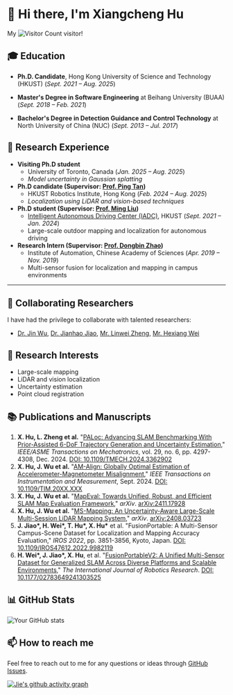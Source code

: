 # 👋 Hi there, I'm Xiangcheng Hu

My ![Visitor Count](https://profile-counter.glitch.me/JokerJohn/count.svg) visitor!

## 🎓 Education

- **Ph.D. Candidate**, Hong Kong University of Science and Technology (HKUST) (*Sept. 2021 – Aug. 2025*)
   
- **Master's Degree in Software Engineering** at Beihang University (BUAA) (*Sept. 2018 – Feb. 2021*)
	
- **Bachelor's Degree in Detection Guidance and Control Technology** at North University of China (NUC) (*Sept. 2013 – Jul. 2017*)

## 🔬 Research Experience

- **Visiting Ph.D student**
  - University of Toronto, Canada (*Jan. 2025 – Aug. 2025*)
  - *Model uncertainty in Gaussian splatting*
- **Ph.D candidate  (Supervisor: [Prof. Ping Tan](https://ece.hkust.edu.hk/pingtan))**
  - HKUST Robotics Institute, Hong Kong (*Feb. 2024 – Aug. 2025*)
  - *Localization using LiDAR and vision-based techniques*
- **Ph.D student (Supervisor: [Prof. Ming Liu](https://scholar.google.com/citations?hl=en&user=CdV5LfQAAAAJ))** 
  - [Intelligent Autonomous Driving Center (IADC)](https://ram-lab.com/), HKUST (*Sept. 2021 – Jan. 2024*)
  - Large-scale outdoor mapping and localization for autonomous driving 
- **Research Intern (Supervisor: [Prof. Dongbin Zhao](https://people.ucas.ac.cn/~zhaodongbin))**
  - Institute of Automation, Chinese Academy of Sciences (*Apr. 2019 – Nov. 2019*)
  - Multi-sensor fusion for localization and mapping in campus environments
---

## 🤝 Collaborating Researchers
I have had the privilege to collaborate with talented researchers:
- [Dr. Jin Wu](https://zarathustr.github.io/), [Dr. Jianhao Jiao](https://gogojjh.github.io/),  [Mr. Linwei Zheng](https://scholar.google.com/citations?user=70iMcgoAAAAJ&hl=en), [Mr. Hexiang Wei](https://scholar.google.com/citations?user=VwOF_TkAAAAJ&hl=zh-CN)

## 🚀 Research Interests

- Large-scale  mapping
- LiDAR and vision localization 
- Uncertainty estimation
- Point cloud registration

## :books: Publications and Manuscripts
1. **X. Hu, L. Zheng et al.** "[PALoc: Advancing SLAM Benchmarking With Prior-Assisted 6-DoF Trajectory Generation and Uncertainty Estimation](https://github.com/JokerJohn/PALoc)," *IEEE/ASME Transactions on Mechatronics*, vol. 29, no. 6, pp. 4297-4308, Dec. 2024. [DOI: 10.1109/TMECH.2024.3362902](https://doi.org/10.1109/TMECH.2024.3362902)
2. **X. Hu, J. Wu et al.** "[AM-Align: Globally Optimal Estimation of Accelerometer-Magnetometer Misalignment](https://github.com/JokerJohn/AM_Align)," *IEEE Transactions on Instrumentation and Measurement*, Sept. 2024. [DOI: 10.1109/TIM.20XX.XXX](https://doi.org/10.1109/TIM.20XX.XXX)
3. **X. Hu, J. Wu et al.** "[MapEval: Towards Unified, Robust, and Efficient SLAM Map Evaluation Framework](https://github.com/JokerJohn/Cloud_Map_Evaluation)," *arXiv*. [arXiv:2411.17928](https://arxiv.org/abs/2411.17928)
4. **X. Hu, J. Wu et al.** "[MS-Mapping: An Uncertainty-Aware Large-Scale Multi-Session LiDAR Mapping System](https://github.com/JokerJohn/MS-Mapping)," *arXiv*. [arXiv:2408.03723](https://arxiv.org/abs/2408.03723)
5. **J. Jiao\*, H. Wei\*, T. Hu\*, X. Hu\*** et al. "FusionPortable: A Multi-Sensor Campus-Scene Dataset for Localization and Mapping Accuracy Evaluation," *IROS 2022*, pp. 3851-3856, Kyoto, Japan. [DOI: 10.1109/IROS47612.2022.9982119](https://doi.org/10.1109/IROS47612.2022.9982119)
6. **H. Wei\*, J. Jiao\*, X. Hu**, et al. "[FusionPortableV2: A Unified Multi-Sensor Dataset for Generalized SLAM Across Diverse Platforms and Scalable Environments](https://journals.sagepub.com/doi/full/10.1177/02783649241303525)," *The International Journal of Robotics Research*. [DOI: 10.1177/02783649241303525](https://doi.org/10.1177/02783649241303525)

## 📊 GitHub Stats

![Your GitHub stats](https://github-readme-stats.vercel.app/api?username=JokerJohn&show_icons=true&theme=buefy)


## 📫 How to reach me

Feel free to reach out to me for any questions or ideas through [GitHub Issues](https://github.com/JokerJohn/JokerJohn/issues).

[![Jie's github activity graph](https://github-readme-activity-graph.vercel.app/graph?username=JokerJohn&theme=react)](https://github.com/ashutosh00710/github-readme-activity-graph)

